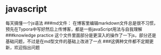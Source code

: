 # javascript
每天搞懂一个js语法
###md文件：
在博客里编辑markdown文件总是很不习惯，预先在Typora中写好然后上传博客，都是一些javaScript用法与自我理解
###knowledge practice
这个文件里面部分是更深入的操作了一下js，部分还是基础问题，不过是在md型文件的基础上改进了一点
###这俩种文件都不定期更新，欢迎指出问题

